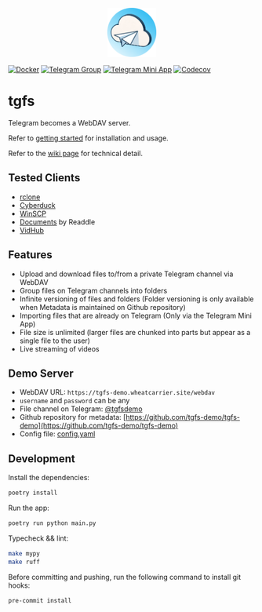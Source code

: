 <p align="center">
  <img src="https://raw.githubusercontent.com/TheodoreKrypton/tgfs/master/tgfs.png" alt="logo" width="100"/>
</p>

[![Docker](https://img.shields.io/badge/docker-%230db7ed.svg?style=for-the-badge&logo=docker&logoColor=white)](https://hub.docker.com/r/wheatcarrier/tgfs)
[![Telegram Group](https://img.shields.io/badge/telegram-group-blue?style=for-the-badge&logo=telegram)](https://theodorekrypton.github.io/tgfs/join-group)
[![Telegram Mini App](https://img.shields.io/badge/telegram-miniapp-blue?style=for-the-badge&logo=telegram)](https://theodorekrypton.github.io/tgfs/telegram-mini-app)
[![Codecov](https://img.shields.io/codecov/c/github/TheodoreKrypton/tgfs?style=for-the-badge)](https://codecov.io/gh/TheodoreKrypton/tgfs)

# tgfs

Telegram becomes a WebDAV server.

Refer to [getting started](https://theodorekrypton.github.io/tgfs/) for installation and usage.

Refer to the [wiki page](https://github.com/TheodoreKrypton/tgfs/wiki/TGFS-Wiki) for technical detail.

## Tested Clients
* [rclone](https://rclone.org/)
* [Cyberduck](https://cyberduck.io/)
* [WinSCP](https://winscp.net/)
* [Documents](https://readdle.com/documents) by Readdle
* [VidHub](https://okaapps.com/product/1659622164)

## Features
* Upload and download files to/from a private Telegram channel via WebDAV
* Group files on Telegram channels into folders
* Infinite versioning of files and folders (Folder versioning is only available when Metadata is maintained on Github repository)
* Importing files that are already on Telegram (Only via the Telegram Mini App)
* File size is unlimited (larger files are chunked into parts but appear as a single file to the user)
* Live streaming of videos


## Demo Server
* WebDAV URL: `https://tgfs-demo.wheatcarrier.site/webdav`
* `username` and `password` can be any
* File channel on Telegram: [@tgfsdemo](https://t.me/tgfsdemo)
* Github repository for metadata: [https://github.com/tgfs-demo/tgfs-demo](https://github.com/tgfs-demo/tgfs-demo)
* Config file: [config.yaml](https://github.com/TheodoreKrypton/tgfs/blob/master/demo-config.yaml)

## Development

Install the dependencies:
```bash
poetry install
```

Run the app:
```bash
poetry run python main.py
```

Typecheck && lint:
```bash
make mypy
make ruff
```

Before committing and pushing, run the following command to install git hooks:
```bash
pre-commit install
```
